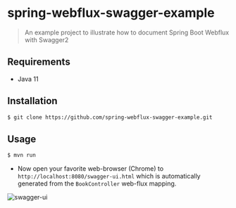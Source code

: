 # spring-webflux-swagger-example

> An example project to illustrate how to document Spring Boot Webflux with Swagger2
## Requirements

- Java 11

## Installation

```bash
$ git clone https://github.com/spring-webflux-swagger-example.git
```

## Usage

```bash
$ mvn run
```

* Now open your favorite web-browser (Chrome) to `http://localhost:8080/swagger-ui.html` which is automatically
generated from the `BookController` web-flux mapping.

![swagger-ui](https://i.postimg.cc/sDgJFh12/Screenshot-from-2022-09-06-22-20-35.png)
